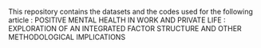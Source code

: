 This repository contains the datasets and the codes used for the following article :
POSITIVE MENTAL HEALTH IN WORK AND PRIVATE LIFE : EXPLORATION OF AN INTEGRATED FACTOR STRUCTURE AND OTHER METHODOLOGICAL IMPLICATIONS
